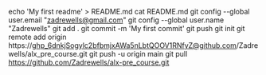  echo 'My first readme' > README.md
 cat README.md 
 git config --global user.email "zadrewells@gmail.com"
 git config --global user.name "Zadrewells"
 git add .
  git commit -m 'My first commit'
  git push
 git init 
  git remote add origin https://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@github.com/Zadrewells/alx_pre_course.git
  git push -u origin main
  git pull https://github.com/Zadrewells/alx-pre_course.git
